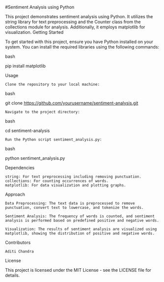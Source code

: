 #Sentiment Analysis using Python

This project demonstrates sentiment analysis using Python. It utilizes the string library for text preprocessing and the Counter class from the collections module for analysis. Additionally, it employs matplotlib for visualization.
Getting Started

To get started with this project, ensure you have Python installed on your system. You can install the required libraries using the following commands:

bash

pip install matplotlib

Usage

    Clone the repository to your local machine:

bash

git clone https://github.com/yourusername/sentiment-analysis.git

    Navigate to the project directory:

bash

cd sentiment-analysis

    Run the Python script sentiment_analysis.py:

bash

python sentiment_analysis.py

Dependencies

    string: For text preprocessing including removing punctuation.
    collections: For counting occurrences of words.
    matplotlib: For data visualization and plotting graphs.

Approach

    Data Preprocessing: The text data is preprocessed to remove punctuation, convert text to lowercase, and tokenize the words.

    Sentiment Analysis: The frequency of words is counted, and sentiment analysis is performed based on predefined positive and negative words.

    Visualization: The results of sentiment analysis are visualized using matplotlib, showing the distribution of positive and negative words.

Contributors

    Aditi Chandra

License

This project is licensed under the MIT License - see the LICENSE file for details.
